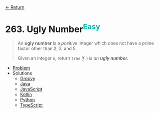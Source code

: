 [&larr; Return](https://hanggrian.github.io/grind-leetcode/)

# 263. Ugly Number<sup style="color: rgb(0, 184, 163);">Easy</sup>

> An **ugly number** is a *positive* integer which does not have a prime factor
  other than 2, 3, and 5.
>
> Given an integer `n`, return `true` _if `n` is an **ugly number.**_

- [Problem](https://leetcode.com/problems/ugly-number/)
- Solutions
  - [Groovy](https://github.com/hanggrian/grind-leetcode/blob/main/groovy/src/main/groovy/problems201_300/UglyNumber.groovy)
  - [Java](https://github.com/hanggrian/grind-leetcode/blob/main/java/src/main/java/problems201_300/UglyNumber.java)
  - [JavaScript](https://github.com/hanggrian/grind-leetcode/blob/main/javascript/src/problems201_300/ugly-number.js)
  - [Kotlin](https://github.com/hanggrian/grind-leetcode/blob/main/kotlin/src/main/kotlin/problems201_300/UglyNumber.kt)
  - [Python](https://github.com/hanggrian/grind-leetcode/blob/main/python/src/problems201_300/ugly_number.py)
  - [TypeScript](https://github.com/hanggrian/grind-leetcode/blob/main/typescript/src/problems201_300/ugly-number.ts)
